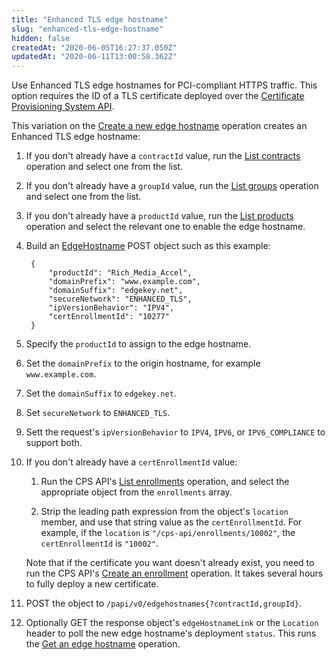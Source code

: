 ```yaml
---
title: "Enhanced TLS edge hostname"
slug: "enhanced-tls-edge-hostname"
hidden: false
createdAt: "2020-06-05T16:27:37.050Z"
updatedAt: "2020-06-11T13:00:58.362Z"
---
```

Use Enhanced TLS edge hostnames for PCI-compliant HTTPS traffic. This option requires the ID of a TLS certificate deployed over the [Certificate Provisioning System API](https://developer.akamai.com/api/core_features/certificate_provisioning_system/v2.html).

This variation on the [Create a new edge hostname](#postedgehostnames) operation creates an Enhanced TLS edge hostname:

1. If you don't already have a `contractId` value, run the [List contracts](#getcontracts) operation and select one from the list.

1. If you don't already have a `groupId` value, run the [List groups](#getgroups) operation and select one from the list.

1. If you don't already have a `productId` value, run the [List products](#getproducts) operation and select the relevant one to enable the edge hostname.

1. Build an [EdgeHostname](#edgehostname) POST object such as this example:

        {
            "productId": "Rich_Media_Accel",
            "domainPrefix": "www.example.com",
            "domainSuffix": "edgekey.net",
            "secureNetwork": "ENHANCED_TLS",
            "ipVersionBehavior": "IPV4",
            "certEnrollmentId": "10277"
        }

1. Specify the `productId` to assign to the edge hostname.

1. Set the `domainPrefix` to the origin hostname, for example `www.example.com`.

1. Set the `domainSuffix` to `edgekey.net`.

1. Set `secureNetwork` to `ENHANCED_TLS`.

1. Sett the request's `ipVersionBehavior` to `IPV4`, `IPV6`, or `IPV6_COMPLIANCE` to support both.

1. If you don't already have a `certEnrollmentId` value:

    1. Run the CPS API's [List
    enrollments](https://developer.akamai.com/api/core_features/certificate_provisioning_system/v2.html#getenrollments)
    operation, and select the appropriate object from the
    `enrollments` array.

    1. Strip the leading path expression from the object's `location`
    member, and use that string value as the `certEnrollmentId`. For
    example, if the `location` is `"/cps-api/enrollments/10002"`, the
    `certEnrollmentId` is `"10002"`.

    Note that if the certificate you want doesn't already exist,
    you need to run the CPS API's
    [Create an enrollment](https://developer.akamai.com/api/core_features/certificate_provisioning_system/v2.html#postenrollments)
    operation. It takes several hours to fully deploy a new
    certificate.

1. POST the object to `/papi/v0/edgehostnames{?contractId,groupId}`.

1. Optionally GET the response object's `edgeHostnameLink` or the `Location` header to poll the new edge hostname's deployment `status`. This runs the [Get an edge hostname](#getedgehostname) operation.